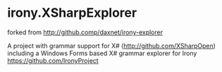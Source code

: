 # irony.XSharpExplorer
forked from http://github.comp/daxnet/irony-explorer

A project with grammar support for X# (http://github.com/XSharpOpen)
       including a Windows Forms based X# grammar explorer for Irony
                                     https://github.com/IronyProject
